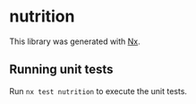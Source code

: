 # nutrition

This library was generated with [Nx](https://nx.dev).

## Running unit tests

Run `nx test nutrition` to execute the unit tests.
